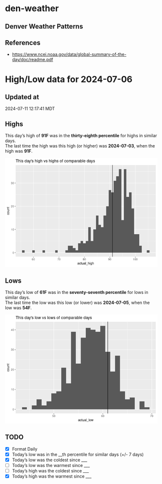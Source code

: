 

# den-weather

## Denver Weather Patterns

## References

- <https://www.ncei.noaa.gov/data/global-summary-of-the-day/doc/readme.pdf>

# High/Low data for 2024-07-06

## Updated at

2024-07-11 12:17:41 MDT

## Highs

This day’s high of **91F** was in the **thirty-eighth percentile** for
highs in similar days.  
The last time the high was this high (or higher) was **2024-07-03**,
when the high was **91F**.

![](readme_files/figure-commonmark/unnamed-chunk-4-1.png)

## Lows

This day’s low of **61F** was in the **seventy-seventh percentile** for
lows in similar days.  
The last time the low was this low (or lower) was **2024-07-05**, when
the low was **54F**.

![](readme_files/figure-commonmark/unnamed-chunk-6-1.png)

## TODO

- [x] Format Daily
- [x] Today’s low was in the \_\_th percentile for similar days (+/- 7
  days)
- [x] Today’s low was the coldest since \_\_\_
- [ ] Today’s low was the warmest since \_\_\_
- [ ] Today’s high was the coldest since \_\_\_
- [x] Today’s high was the warmest since \_\_\_
